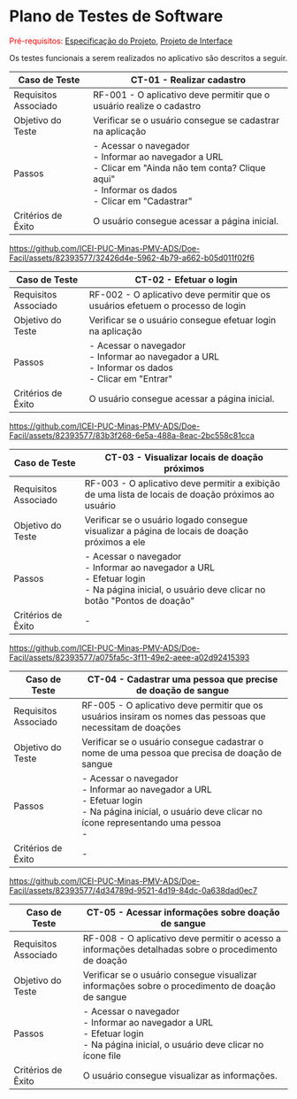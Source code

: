 # Plano de Testes de Software

<span style="color:red">Pré-requisitos: <a href="2-Especificação do Projeto.md"> Especificação do Projeto</a></span>, <a href="3-Projeto de Interface.md"> Projeto de Interface</a>

Os testes funcionais a serem realizados no aplicativo são descritos a seguir.

| Caso de Teste | CT-01 - Realizar cadastro |
|---------------|-----------------------------|
| Requisitos Associado | RF-001 - O aplicativo deve permitir que o usuário realize o cadastro |
| Objetivo do Teste | Verificar se o usuário consegue se cadastrar na aplicação |
| Passos | - Acessar o navegador <br> - Informar ao navegador a URL <br> - Clicar em "Ainda não tem conta? Clique aqui" <br> - Informar os dados <br> - Clicar em "Cadastrar" |
| Critérios de Êxito | O usuário consegue acessar a página inicial. |

https://github.com/ICEI-PUC-Minas-PMV-ADS/Doe-Facil/assets/82393577/32426d4e-5962-4b79-a662-b05d011f02f6


| Caso de Teste | CT-02 - Efetuar o login |
|---------------|---------------------------------|
| Requisitos Associado | RF-002 - O aplicativo deve permitir que os usuários efetuem o processo de login |
| Objetivo do Teste | Verificar se o usuário consegue efetuar login na aplicação |
| Passos | - Acessar o navegador <br> - Informar ao navegador a URL <br> - Informar os dados <br> - Clicar em "Entrar" |
| Critérios de Êxito | O usuário consegue acessar a página inicial. | 

https://github.com/ICEI-PUC-Minas-PMV-ADS/Doe-Facil/assets/82393577/83b3f268-6e5a-488a-8eac-2bc558c81cca


| Caso de Teste | CT-03 - Visualizar locais de doação próximos |
|------------------|-----------------------------------------|
| Requisitos Associado | RF-003 - O aplicativo deve permitir a exibição de uma lista de locais de doação próximos ao usuário |
| Objetivo do Teste | Verificar se o usuário logado consegue visualizar a página de locais de doação próximos a ele  |
| Passos | - Acessar o navegador <br> - Informar ao navegador a URL <br> - Efetuar login <br> - Na página inicial, o usuário deve clicar no botão "Pontos de doação" |
| Critérios de Êxito | - |

https://github.com/ICEI-PUC-Minas-PMV-ADS/Doe-Facil/assets/82393577/a075fa5c-3f11-49e2-aeee-a02d92415393


| Caso de Teste | CT-04 - Cadastrar uma pessoa que precise de doação de sangue |
|------------------|-----------------------------------------|
| Requisitos Associado | RF-005 - O aplicativo deve permitir que os usuários insiram os nomes das pessoas que necessitam de doações |
| Objetivo do Teste | Verificar se o usuário consegue cadastrar o nome de uma pessoa que precisa de doação de sangue |
| Passos | - Acessar o navegador <br> - Informar ao navegador a URL <br> - Efetuar login <br> - Na página inicial, o usuário deve clicar no ícone representando uma pessoa <br> - |
| Critérios de Êxito | - |

https://github.com/ICEI-PUC-Minas-PMV-ADS/Doe-Facil/assets/82393577/4d34789d-9521-4d19-84dc-0a638dad0ec7


| Caso de Teste | CT-05 - Acessar informações sobre doação de sangue |
|------------------|-----------------------------------------|
| Requisitos Associado | RF-008 - O aplicativo deve permitir o acesso a informações detalhadas sobre o procedimento de doação |
| Objetivo do Teste | Verificar se o usuário consegue visualizar informações sobre o procedimento de doação de sangue |
| Passos | - Acessar o navegador <br> - Informar ao navegador a URL <br> - Efetuar login <br> - Na página inicial, o usuário deve clicar no ícone file <br> |
| Critérios de Êxito | O usuário consegue visualizar as informações. |

